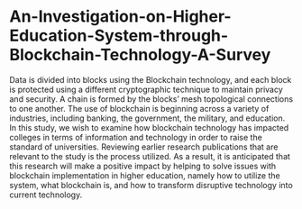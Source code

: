 # An-Investigation-on-Higher-Education-System-through-Blockchain-Technology-A-Survey
Data is divided into blocks using the Blockchain 
technology, and each block is protected using a different 
cryptographic technique to maintain privacy and security. A chain 
is formed by the blocks’ mesh topological connections to one 
another. The use of blockchain is beginning across a variety of 
industries, including banking, the government, the military, and 
education. In this study, we wish to examine how blockchain 
technology has impacted colleges in terms of information and 
technology in order to raise the standard of universities. 
Reviewing earlier research publications that are relevant to the 
study is the process utilized. As a result, it is anticipated that this 
research will make a positive impact by helping to solve issues 
with blockchain implementation in higher education, namely how 
to utilize the system, what blockchain is, and how to transform 
disruptive technology into current technology.
